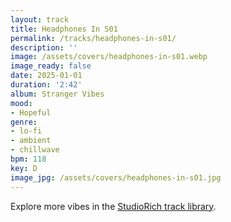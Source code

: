 ```yaml
---
layout: track
title: Headphones In S01
permalink: /tracks/headphones-in-s01/
description: ''
image: /assets/covers/headphones-in-s01.webp
image_ready: false
date: 2025-01-01
duration: '2:42'
album: Stranger Vibes
mood:
- Hopeful
genre:
- lo-fi
- ambient
- chillwave
bpm: 118
key: D
image_jpg: /assets/covers/headphones-in-s01.jpg
---
```


Explore more vibes in the [StudioRich track library](/tracks/).

